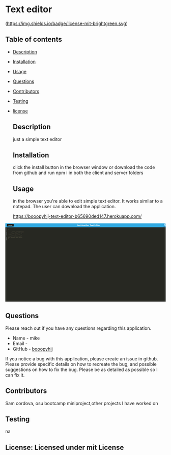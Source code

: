 # Text editor

  (https://img.shields.io/badge/license-mit-brightgreen.svg)

  ## Table of contents

  * [Description](#Description)

  * [Installation](#Install)

  * [Usage](#Use)


  * [Questions](#Questions)

  * [Contributors](#Contributors)
  
  * [Testing](#Testing)
  
* [license](#license)

  
  ## Description
  just a simple text editor
 
  ## Installation 
  click the install button in the browser window or download the code from github and run npm i in both the client and server folders
  
  ## Usage
  in the browser you're able to edit simple text editor. It works similar to a notepad. The user can download the application.

  https://booopyhij-text-editor-b65690ded147.herokuapp.com/

![Alt text](image.png)
 
  ## Questions
    
  Please reach out if you have any questions regarding this application. 

  * Name - mike
  * Email - 
  * GitHub - [booopyhij](https://github.com/booopyhij/)
  
  If you notice a bug with this application, please create an issue in github.
  Please provide specific details on how to recreate the bug, and possible suggestions
  on how to fix the bug. Please be as detailed as possible so I can fix it.
  
  ## Contributors
  Sam cordova, osu bootcamp miniproject,other projects I have worked on

  ## Testing
  na


  ## License: Licensed under mit License

